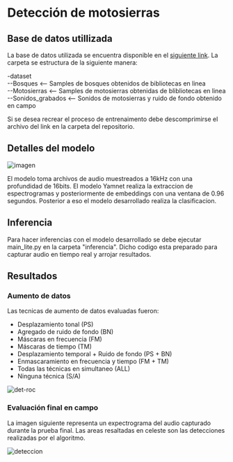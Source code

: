 # Detección de motosierras

## Base de datos utillizada
La base de datos utilizada se encuentra disponible en el [siguiente link](https://drive.google.com/file/d/17Pi7ygxCVGFVXwQwu6RJXOMhb76KE0v9/view?usp=sharing). La carpeta se estructura de la siguiente manera:

-dataset <br/>
--Bosques <-- Samples de bosques obtenidos de bibliotecas en linea <br/>
--Motosierras <-- Samples de motosierras obtenidas de blibliotecas en linea <br/>
--Sonidos_grabados <-- Sonidos de motosierras y ruido de fondo obtenido en campo <br/>

Si se desea recrear el proceso de entrenaimento debe descomprimirse el archivo del link en la carpeta del repositorio. 

## Detalles del modelo
![imagen](https://github.com/user-attachments/assets/a4a02b49-59ee-49db-a741-fd70a4f800f7)

El modelo toma archivos de audio muestreados a 16kHz con una profundidad de 16bits. El modelo Yamnet realiza la extraccion de espectrogramas y posteriormente de embeddings con una ventana de 0.96 segundos. Posterior a eso el modelo desarrollado realiza la clasificacion.

## Inferencia
Para hacer inferencias con el modelo desarrollado se debe ejecutar main_lite.py en la carpeta "inferencia". Dicho codigo esta preparado para capturar audio en tiempo real y arrojar resultados.

## Resultados
### Aumento de datos
Las tecnicas de aumento de datos evaluadas fueron:
-	Desplazamiento tonal (PS)
-	Agregado de ruido de fondo (BN)
-	Máscaras en frecuencia (FM)
-	Máscaras de tiempo (TM)
-	Desplazamiento temporal + Ruido de fondo (PS + BN) 
-	Enmascaramiento en frecuencia y tiempo (FM + TM) 
-	Todas las técnicas en simultaneo (ALL) 
-	Ninguna técnica (S/A)

![det-roc](https://github.com/user-attachments/assets/353c724d-7402-4a9e-a2ed-0ab7da046d7b)

### Evaluación final en campo
La imagen siguiente representa un expectrograma del audio capturado durante la prueba final. Las areas resaltadas en celeste son las detecciones realizadas por el algoritmo.

![deteccion](https://github.com/user-attachments/assets/06cc53c0-3661-4b85-83b6-5a195e368296)

